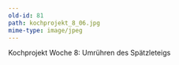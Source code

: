 ```yaml
---
old-id: 81
path: kochprojekt_8_06.jpg
mime-type: image/jpeg
---
```

Kochprojekt Woche 8:
Umrühren des Spätzleteigs
